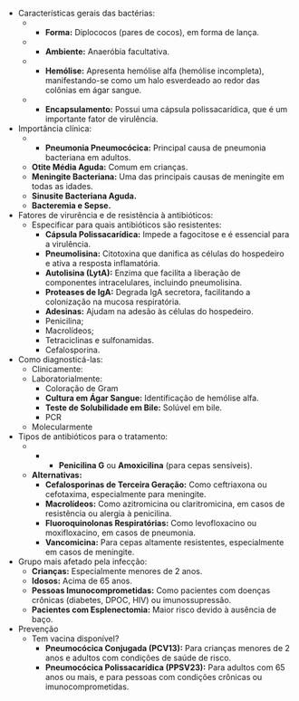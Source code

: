 




- Características gerais das bactérias:
	- - **Forma:** Diplococos (pares de cocos), em forma de lança.
	- - **Ambiente:** Anaeróbia facultativa.
	- - **Hemólise:** Apresenta hemólise alfa (hemólise incompleta), manifestando-se como um halo esverdeado ao redor das colônias em ágar sangue.
	- - **Encapsulamento:** Possui uma cápsula polissacarídica, que é um importante fator de virulência.
- Importância clínica:
	- - **Pneumonia Pneumocócica:** Principal causa de pneumonia bacteriana em adultos.
	- **Otite Média Aguda:** Comum em crianças.
	- **Meningite Bacteriana:** Uma das principais causas de meningite em todas as idades.
	- **Sinusite Bacteriana Aguda.**
	- **Bacteremia e Sepse.**
- Fatores de virurência e de resistência à antibióticos:
	- Especificar para quais antibióticos são resistentes:
		- **Cápsula Polissacarídica:** Impede a fagocitose e é essencial para a virulência.
		- **Pneumolisina:** Citotoxina que danifica as células do hospedeiro e ativa a resposta inflamatória.
		- **Autolisina (LytA):** Enzima que facilita a liberação de componentes intracelulares, incluindo pneumolisina.
		- **Proteases de IgA:** Degrada IgA secretora, facilitando a colonização na mucosa respiratória.
		- **Adesinas:** Ajudam na adesão às células do hospedeiro.
		- Penicilina; 
		- Macrolídeos; 
		- Tetraciclinas e sulfonamidas. 
		- Cefalosporina. 
- Como diagnosticá-las:
	- Clinicamente:
	- Laboratorialmente:
		- Coloração de Gram
		- **Cultura em Ágar Sangue:** Identificação de hemólise alfa.
		- **Teste de Solubilidade em Bile:** Solúvel em bile.
		- PCR
	- Molecularmente
- Tipos de antibióticos para o tratamento:
	- - - **Penicilina G** ou **Amoxicilina** (para cepas sensíveis).
	- **Alternativas:**
		- **Cefalosporinas de Terceira Geração:** Como ceftriaxona ou cefotaxima, especialmente para meningite.
		- **Macrolídeos:** Como azitromicina ou claritromicina, em casos de resistência ou alergia à penicilina.
		- **Fluoroquinolonas Respiratórias:** Como levofloxacino ou moxifloxacino, em casos de pneumonia.
		- **Vancomicina:** Para cepas altamente resistentes, especialmente em casos de meningite.
- Grupo mais afetado pela infecção:
	- **Crianças:** Especialmente menores de 2 anos.
	- **Idosos:** Acima de 65 anos.
	- **Pessoas Imunocomprometidas:** Como pacientes com doenças crônicas (diabetes, DPOC, HIV) ou imunossupressão.
	- **Pacientes com Esplenectomia:** Maior risco devido à ausência de baço.
- Prevenção 
	- Tem vacina disponível?
		- **Pneumocócica Conjugada (PCV13):** Para crianças menores de 2 anos e adultos com condições de saúde de risco.
		- **Pneumocócica Polissacarídica (PPSV23):** Para adultos com 65 anos ou mais, e para pessoas com condições crônicas ou imunocomprometidas.